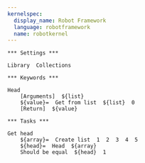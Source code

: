 ```yaml
---
kernelspec:
  display_name: Robot Framework
  language: robotframework
  name: robotkernel
---
```


```{code-cell} robotframework
*** Settings ***

Library  Collections
```

```{code-cell} robotframework
*** Keywords ***

Head
    [Arguments]  ${list}
    ${value}=  Get from list  ${list}  0
    [Return]  ${value}
```

```{code-cell} robotframework
*** Tasks ***

Get head
    ${array}=  Create list  1  2  3  4  5
    ${head}=  Head  ${array}
    Should be equal  ${head}  1
```
